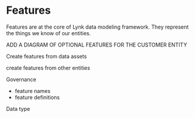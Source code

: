 # Features

Features are at the core of Lynk data modeling framework. They represent the things we know of our entities.

ADD A DIAGRAM OF OPTIONAL FEATURES FOR THE CUSTOMER ENTITY

Create features from data assets

create features from other entities

Governance

* feature names&#x20;
* feature definitions

Data type
